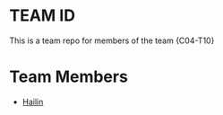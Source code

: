 # TEAM ID
This is a team repo for members of the team {C04-T10}

# Team Members
* [Hailin](members/Hailin.md)